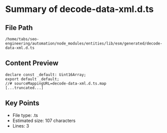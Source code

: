 # Summary of decode-data-xml.d.ts
  
## File Path
`/home/tabs/seo-engineering/automation/node_modules/entities/lib/esm/generated/decode-data-xml.d.ts`

## Content Preview
```
declare const _default: Uint16Array;
export default _default;
//# sourceMappingURL=decode-data-xml.d.ts.map
[...truncated...]
```

## Key Points
- File type: .ts
- Estimated size: 107 characters
- Lines: 3
